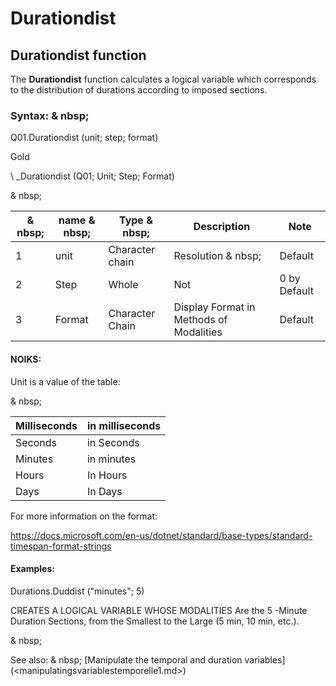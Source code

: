 # Durationdist

## Durationdist function

The **Durationdist** function calculates a logical variable which corresponds to the distribution of durations according to imposed sections.

### Syntax: & nbsp;

Q01.Durationdist (unit; step; format)

Gold

\ _Durationdist (Q01; Unit; Step; Format)

& nbsp;

| & nbsp; | name & nbsp; | Type & nbsp; | Description | Note |
| --- | --- | --- | --- | --- |
| &#49; | unit | Character chain | Resolution & nbsp; | Default |
| &#50; | Step | Whole | Not | &#48; by Default |
| &#51; | Format | Character Chain | Display Format in Methods of Modalities | Default |

#### NOIKS:

Unit is a value of the table:

& nbsp;

| Milliseconds | in milliseconds |
| --- | --- |
| Seconds | in Seconds |
| Minutes | in minutes |
| Hours | In Hours |
| Days | In Days |

For more information on the format:

https://docs.microsoft.com/en-us/dotnet/standard/base-types/standard-timespan-format-strings

#### Examples:

Durations.Duddist ("minutes"; 5)

CREATES A LOGICAL VARIABLE WHOSE MODALITIES Are the 5 -Minute Duration Sections, from the Smallest to the Large (5 min, 10 min, etc.).

& nbsp;

See also: & nbsp; [Manipulate the temporal and duration variables] (<manipulatingsvariablestemporelle1.md>)